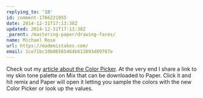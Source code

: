 ```yaml
---
replying_to: '18'
id: comment-1766221955
date: 2014-12-31T17:13:38Z
updated: 2014-12-31T17:13:38Z
_parent: /mastering-paper/drawing-faces/
name: Michael Rose
url: https://mademistakes.com/
email: 1ce71bc10b86565464b612093d89707e
---
```


Check out my
[article about the Color Picker](https://mademistakes.com/mastering-paper/color-picker/).
At the very end I share a link to my skin tone palette on Mix that can be
downloaded to Paper. Click it and hit remix and Paper will open it letting you
sample the colors with the new Color Picker or look up the values.
